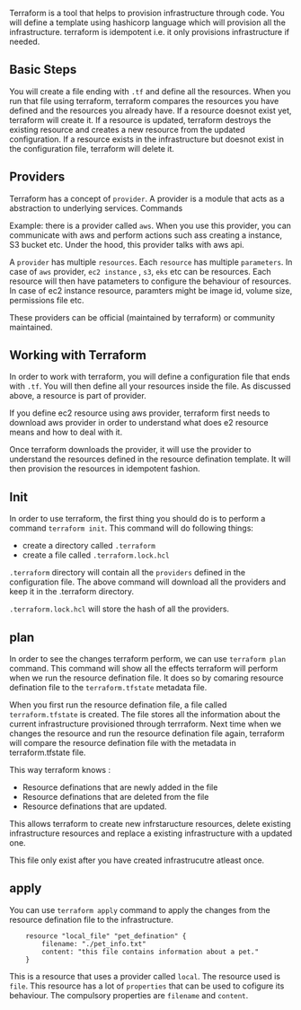 Terraform is a tool that helps to provision infrastructure through code.
You will define a template using hashicorp language which will provision all the infrastructure. terraform is idempotent i.e. it only provisions infrastructure if needed.

## Basic Steps

You will create a file ending with `.tf` and define all the resources. When you run that file using terraform, terraform compares the resources you have defined and the resources you already have. If a resource doesnot exist yet, terraform will create it. If a resource is updated, terraform destroys the existing resource and creates a new resource from the updated configuration. If a resource exists in the infrastructure but doesnot exist in the configuration file, terraform will delete it.

## Providers

Terraform has a concept of `provider`. A provider is a module that acts as a abstraction to underlying services. Commands

Example: there is a provider called `aws`. When you use this provider, you can communicate with aws and perform actions such ass creating a instance, S3 bucket etc. Under the hood, this provider talks with aws api.

A `provider` has multiple `resources`. Each `resource` has multiple `parameters`. In case of `aws` provider, `ec2 instance` , `s3`, `eks` etc can be resources. Each resource will then have patameters to configure the behaviour of resources. In case of ec2 instance resource, paramters might be image id, volume size, permissions file etc.

These providers can be official (maintained by terraform) or community maintained.

## Working with Terraform

In order to work with terraform, you will define a configuration file that ends with `.tf`. You will then define all your resources inside the file. As discussed above, a resource is part of provider.

If you define ec2 resource using aws provider, terraform first needs to download aws provider in order to understand what does e2 resource means and how to deal with it.

Once terraform downloads the provider, it will use the provider to understand the resources defined in the resource defination template. It will then provision the resources in idempotent fashion.

## Init

In order to use terraform, the first thing you should do is to perform a command `terraform init`. This command will do following things:

- create a directory called `.terraform`
- create a file called `.terraform.lock.hcl`

`.terraform` directory will contain all the `providers` defined in the configuration file. The above command will download all the providers and keep it in the .terraform directory.

`.terraform.lock.hcl` will store the hash of all the providers.

## plan

In order to see the changes terraform perform, we can use `terraform plan` command. This command will show all the effects terraform will perform when we run the resource defination file. It does so by comaring resource defination file to the `terraform.tfstate` metadata file.

When you first run the resource defination file, a file called `terraform.tfstate` is created. The file stores all the information about the current infrastructure provisioned through terrraform. Next time when we changes the resource and run the resource defination file again, terraform will compare the resource defination file with the metadata in terraform.tfstate file.

This way terraform knows :

- Resource definations that are newly added in the file
- Resource definations that are deleted from the file
- Resource definations that are updated.

This allows terraform to create new infrstaructure resources, delete existing infrastructure resources and replace a existing infrastructure with a updated one.

This file only exist after you have created infrastrucutre atleast once.

## apply

You can use `terraform apply` command to apply the changes from the resource defination file to the infrastructure.

```shell
	resource "local_file" "pet_defination" {
		filename: "./pet_info.txt"
		content: "this file contains information about a pet."
	}
```

This is a resource that uses a provider called `local`. The resource used is `file`. This resource has a lot of `properties` that can be used to cofigure its behaviour. The compulsory properties are `filename` and `content`.
